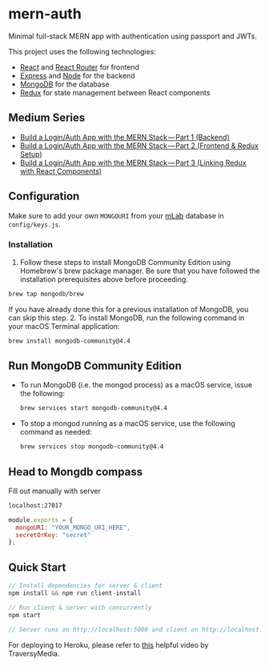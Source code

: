 # mern-auth

Minimal full-stack MERN app with authentication using passport and JWTs.

This project uses the following technologies:

- [React](https://reactjs.org) and [React Router](https://reacttraining.com/react-router/) for frontend
- [Express](http://expressjs.com/) and [Node](https://nodejs.org/en/) for the backend
- [MongoDB](https://www.mongodb.com/) for the database
- [Redux](https://redux.js.org/basics/usagewithreact) for state management between React components

## Medium Series

- [Build a Login/Auth App with the MERN Stack — Part 1 (Backend)](https://blog.bitsrc.io/build-a-login-auth-app-with-mern-stack-part-1-c405048e3669)
- [Build a Login/Auth App with the MERN Stack — Part 2 (Frontend & Redux Setup)](https://blog.bitsrc.io/build-a-login-auth-app-with-mern-stack-part-2-frontend-6eac4e38ee82)
- [Build a Login/Auth App with the MERN Stack — Part 3 (Linking Redux with React Components)](https://blog.bitsrc.io/build-a-login-auth-app-with-the-mern-stack-part-3-react-components-88190f8db718)

## Configuration

Make sure to add your own `MONGOURI` from your [mLab](http://mlab.com) database in `config/keys.js`.

### Installation

1. Follow these steps to install MongoDB Community Edition using Homebrew's brew package manager. Be sure that you have followed the installation prerequisites above before proceeding.

  ```sh
  brew tap mongodb/brew
  ```
If you have already done this for a previous installation of MongoDB, you can skip this step.
2. To install MongoDB, run the following command in your macOS Terminal application:

  ```sh
  brew install mongodb-community@4.4
  ```
## Run MongoDB Community Edition

* To run MongoDB (i.e. the mongod process) as a macOS service, issue the following:

  ```sh
  brew services start mongodb-community@4.4
  ```

* To stop a mongod running as a macOS service, use the following command as needed:

  ```sh
  brew services stop mongodb-community@4.4
  ```
## Head to Mongdb compass

Fill out manually with server
  ```sh
  localhost:27017
  ```

```javascript
module.exports = {
  mongoURI: "YOUR_MONGO_URI_HERE",
  secretOrKey: "secret"
};
```

## Quick Start

```javascript
// Install dependencies for server & client
npm install && npm run client-install

// Run client & server with concurrently
npm start

// Server runs on http://localhost:5000 and client on http://localhost:3000
```

For deploying to Heroku, please refer to [this](https://www.youtube.com/watch?v=71wSzpLyW9k) helpful video by TraversyMedia.
